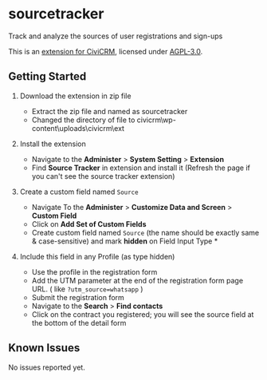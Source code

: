 # sourcetracker
Track and analyze the sources of user registrations and sign-ups

This is an [extension for CiviCRM](https://docs.civicrm.org/sysadmin/en/latest/customize/extensions/), licensed under [AGPL-3.0](LICENSE.txt).

## Getting Started

1. Download the extension in zip file
    - Extract the zip file and named as sourcetracker
    - Changed the directory of file to civicrm\wp-content\uploads\civicrm\ext
3. Install the extension
    - Navigate to the **Administer** > **System Setting** > **Extension**
    - Find **Source Tracker** in extension and install it (Refresh the page if you can't see the source tracker extension)
5. Create a custom field named `Source`
    - Navigate To the **Administer** > **Customize Data and Screen** > **Custom Field**
    - Click on **Add Set of Custom Fields**
    - Create custom field named `Source` (the name should be exactly same & case-sensitive) and mark **hidden** on Field Input Type *	
	
7. Include this field in any Profile (as type hidden)
   - Use the profile in the registration form
   - Add the UTM parameter at the end of the registration form page URL. ( like  `?utm_source=whatsapp` )
   - Submit the registration form
   - Navigate to the **Search** > **Find contacts**
   - Click on the contract you registered; you will see the source field at the bottom of the detail form

## Known Issues

No issues reported yet.
